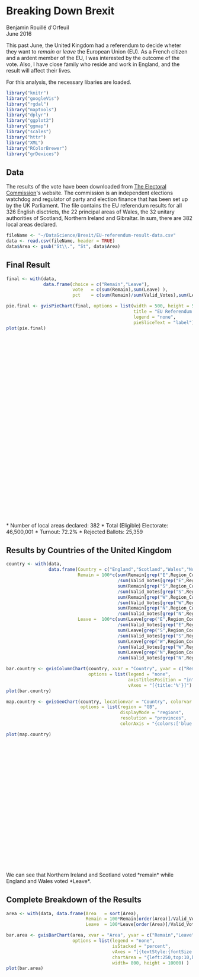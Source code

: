 # Breaking Down Brexit
Benjamin Rouillé d'Orfeuil  
June 2016  

This past June, the United Kingdom had a referendum to decide wheter they want to *remain* or *leave* the European Union (EU). As a French citizen and a ardent member of the EU, I was interested by the outcome of the vote. Also, I have close family who reside and work in England, and the result will affect their lives.


For this analysis, the necessary libaries are loaded.  

```r
library("knitr")
library("googleVis")
library("rgdal")
library("maptools")
library("dplyr")
library("ggplot2")
library("ggmap")
library("scales")
library("httr")
library("XML")
library("RColorBrewer")
library("grDevices")
```



## Data
The results of the vote have been downloaded from [The Electoral Commission](http://www.electoralcommission.org.uk)'s website. The commission is an independent elections watchdog and regulator of party and election finance that has been set up by the UK Parliament. The file contains the EU referendum results for all 326 English disctricts, the 22 principal areas of Wales, the 32 unitary authorities of Scotland, Northern Ireland and Gibraltar. In sum, there are 382 local areas declared.

```r
fileName <- "~/DataScience/Brexit/EU-referendum-result-data.csv"
data <- read.csv(fileName, header = TRUE)
data$Area <- gsub("St\\.", "St", data$Area)
```


## Final Result

```r
final <- with(data, 
              data.frame(choice = c("Remain","Leave"), 
                         vote   = c(sum(Remain),sum(Leave) ), 
                         pct    = c(sum(Remain)/sum(Valid_Votes),sum(Leave)/sum(Valid_Votes) ) ) )

pie.final <- gvisPieChart(final, options = list(width = 500, height = 500, 
                                                title = "EU Referendum Result", 
                                                legend = "none", 
                                                pieSliceText = "label") )
plot(pie.final)
```

<!-- PieChart generated in R 3.2.1 by googleVis 0.5.10 package -->
<!-- Fri Oct 28 10:44:39 2016 -->


<!-- jsHeader -->
<script type="text/javascript">
 
// jsData 
function gvisDataPieChartID3c00683a27c () {
var data = new google.visualization.DataTable();
var datajson =
[
 [
 "Remain",
16141241,
0.4810815802 
],
[
 "Leave",
17410742,
0.5189184198 
] 
];
data.addColumn('string','choice');
data.addColumn('number','vote');
data.addColumn('number','pct');
data.addRows(datajson);
return(data);
}
 
// jsDrawChart
function drawChartPieChartID3c00683a27c() {
var data = gvisDataPieChartID3c00683a27c();
var options = {};
options["allowHtml"] = true;
options["width"] =    500;
options["height"] =    500;
options["title"] = "EU Referendum Result";
options["legend"] = "none";
options["pieSliceText"] = "label";

    var chart = new google.visualization.PieChart(
    document.getElementById('PieChartID3c00683a27c')
    );
    chart.draw(data,options);
    

}
  
 
// jsDisplayChart
(function() {
var pkgs = window.__gvisPackages = window.__gvisPackages || [];
var callbacks = window.__gvisCallbacks = window.__gvisCallbacks || [];
var chartid = "corechart";
  
// Manually see if chartid is in pkgs (not all browsers support Array.indexOf)
var i, newPackage = true;
for (i = 0; newPackage && i < pkgs.length; i++) {
if (pkgs[i] === chartid)
newPackage = false;
}
if (newPackage)
  pkgs.push(chartid);
  
// Add the drawChart function to the global list of callbacks
callbacks.push(drawChartPieChartID3c00683a27c);
})();
function displayChartPieChartID3c00683a27c() {
  var pkgs = window.__gvisPackages = window.__gvisPackages || [];
  var callbacks = window.__gvisCallbacks = window.__gvisCallbacks || [];
  window.clearTimeout(window.__gvisLoad);
  // The timeout is set to 100 because otherwise the container div we are
  // targeting might not be part of the document yet
  window.__gvisLoad = setTimeout(function() {
  var pkgCount = pkgs.length;
  google.load("visualization", "1", { packages:pkgs, callback: function() {
  if (pkgCount != pkgs.length) {
  // Race condition where another setTimeout call snuck in after us; if
  // that call added a package, we must not shift its callback
  return;
}
while (callbacks.length > 0)
callbacks.shift()();
} });
}, 100);
}
 
// jsFooter
</script>
 
<!-- jsChart -->  
<script type="text/javascript" src="https://www.google.com/jsapi?callback=displayChartPieChartID3c00683a27c"></script>
 
<!-- divChart -->
  
<div id="PieChartID3c00683a27c" 
  style="width: 500; height: 500;">
</div>
* Number of local areas declared: 382
* Total (Eligible) Electorate: 46,500,001
* Turnout: 72.2%
* Rejected Ballots: 25,359


## Results by Countries of the United Kingdom

```r
country <- with(data,
                data.frame(Country = c("England","Scotland","Wales","Northern Ireland"),
                           Remain = 100*c(sum(Remain[grep("E",Region_Code)])
                                          /sum(Valid_Votes[grep("E",Region_Code)]),
                                          sum(Remain[grep("S",Region_Code)])
                                          /sum(Valid_Votes[grep("S",Region_Code)]),
                                          sum(Remain[grep("W",Region_Code)])
                                          /sum(Valid_Votes[grep("W",Region_Code)]),
                                          sum(Remain[grep("N",Region_Code)])
                                          /sum(Valid_Votes[grep("N",Region_Code)]) ),
                           Leave =  100*c(sum(Leave[grep("E",Region_Code)])
                                          /sum(Valid_Votes[grep("E",Region_Code)]),
                                          sum(Leave[grep("S",Region_Code)])
                                          /sum(Valid_Votes[grep("S",Region_Code)]),
                                          sum(Leave[grep("W",Region_Code)])
                                          /sum(Valid_Votes[grep("W",Region_Code)]),
                                          sum(Leave[grep("N",Region_Code)])
                                          /sum(Valid_Votes[grep("N",Region_Code)]) ) ) )

bar.country <- gvisColumnChart(country, xvar = "Country", yvar = c("Remain","Leave"),
                               options = list(legend = "none", 
                                              axisTitlesPosition = "in",
                                              vAxes = "[{title:'%'}]") )
plot(bar.country)
```

<!-- ColumnChart generated in R 3.2.1 by googleVis 0.5.10 package -->
<!-- Fri Oct 28 10:44:39 2016 -->


<!-- jsHeader -->
<script type="text/javascript">
 
// jsData 
function gvisDataColumnChartID3c0093f6a1f () {
var data = new google.visualization.DataTable();
var datajson =
[
 [
 "England",
46.62382208,
53.37617792 
],
[
 "Scotland",
61.9960045,
38.0039955 
],
[
 "Wales",
47.47298421,
52.52701579 
],
[
 "Northern Ireland",
55.77517658,
44.22482342 
] 
];
data.addColumn('string','Country');
data.addColumn('number','Remain');
data.addColumn('number','Leave');
data.addRows(datajson);
return(data);
}
 
// jsDrawChart
function drawChartColumnChartID3c0093f6a1f() {
var data = gvisDataColumnChartID3c0093f6a1f();
var options = {};
options["allowHtml"] = true;
options["legend"] = "none";
options["axisTitlesPosition"] = "in";
options["vAxes"] = [{title:'%'}];

    var chart = new google.visualization.ColumnChart(
    document.getElementById('ColumnChartID3c0093f6a1f')
    );
    chart.draw(data,options);
    

}
  
 
// jsDisplayChart
(function() {
var pkgs = window.__gvisPackages = window.__gvisPackages || [];
var callbacks = window.__gvisCallbacks = window.__gvisCallbacks || [];
var chartid = "corechart";
  
// Manually see if chartid is in pkgs (not all browsers support Array.indexOf)
var i, newPackage = true;
for (i = 0; newPackage && i < pkgs.length; i++) {
if (pkgs[i] === chartid)
newPackage = false;
}
if (newPackage)
  pkgs.push(chartid);
  
// Add the drawChart function to the global list of callbacks
callbacks.push(drawChartColumnChartID3c0093f6a1f);
})();
function displayChartColumnChartID3c0093f6a1f() {
  var pkgs = window.__gvisPackages = window.__gvisPackages || [];
  var callbacks = window.__gvisCallbacks = window.__gvisCallbacks || [];
  window.clearTimeout(window.__gvisLoad);
  // The timeout is set to 100 because otherwise the container div we are
  // targeting might not be part of the document yet
  window.__gvisLoad = setTimeout(function() {
  var pkgCount = pkgs.length;
  google.load("visualization", "1", { packages:pkgs, callback: function() {
  if (pkgCount != pkgs.length) {
  // Race condition where another setTimeout call snuck in after us; if
  // that call added a package, we must not shift its callback
  return;
}
while (callbacks.length > 0)
callbacks.shift()();
} });
}, 100);
}
 
// jsFooter
</script>
 
<!-- jsChart -->  
<script type="text/javascript" src="https://www.google.com/jsapi?callback=displayChartColumnChartID3c0093f6a1f"></script>
 
<!-- divChart -->
  
<div id="ColumnChartID3c0093f6a1f" 
  style="width: 500; height: automatic;">
</div>

```r
map.country <- gvisGeoChart(country, locationvar = "Country", colorvar = "Leave",
                            options = list(region = "GB", 
                                           displayMode = "regions", 
                                           resolution = "provinces", 
                                           colorAxis = "{colors:['blue','red']}") )

plot(map.country)
```

<!-- GeoChart generated in R 3.2.1 by googleVis 0.5.10 package -->
<!-- Fri Oct 28 10:44:39 2016 -->


<!-- jsHeader -->
<script type="text/javascript">
 
// jsData 
function gvisDataGeoChartID3c0022501df7 () {
var data = new google.visualization.DataTable();
var datajson =
[
 [
 "England",
53.37617792 
],
[
 "Scotland",
38.0039955 
],
[
 "Wales",
52.52701579 
],
[
 "Northern Ireland",
44.22482342 
] 
];
data.addColumn('string','Country');
data.addColumn('number','Leave');
data.addRows(datajson);
return(data);
}
 
// jsDrawChart
function drawChartGeoChartID3c0022501df7() {
var data = gvisDataGeoChartID3c0022501df7();
var options = {};
options["width"] =    556;
options["height"] =    347;
options["region"] = "GB";
options["displayMode"] = "regions";
options["resolution"] = "provinces";
options["colorAxis"] = {colors:['blue','red']};

    var chart = new google.visualization.GeoChart(
    document.getElementById('GeoChartID3c0022501df7')
    );
    chart.draw(data,options);
    

}
  
 
// jsDisplayChart
(function() {
var pkgs = window.__gvisPackages = window.__gvisPackages || [];
var callbacks = window.__gvisCallbacks = window.__gvisCallbacks || [];
var chartid = "geochart";
  
// Manually see if chartid is in pkgs (not all browsers support Array.indexOf)
var i, newPackage = true;
for (i = 0; newPackage && i < pkgs.length; i++) {
if (pkgs[i] === chartid)
newPackage = false;
}
if (newPackage)
  pkgs.push(chartid);
  
// Add the drawChart function to the global list of callbacks
callbacks.push(drawChartGeoChartID3c0022501df7);
})();
function displayChartGeoChartID3c0022501df7() {
  var pkgs = window.__gvisPackages = window.__gvisPackages || [];
  var callbacks = window.__gvisCallbacks = window.__gvisCallbacks || [];
  window.clearTimeout(window.__gvisLoad);
  // The timeout is set to 100 because otherwise the container div we are
  // targeting might not be part of the document yet
  window.__gvisLoad = setTimeout(function() {
  var pkgCount = pkgs.length;
  google.load("visualization", "1", { packages:pkgs, callback: function() {
  if (pkgCount != pkgs.length) {
  // Race condition where another setTimeout call snuck in after us; if
  // that call added a package, we must not shift its callback
  return;
}
while (callbacks.length > 0)
callbacks.shift()();
} });
}, 100);
}
 
// jsFooter
</script>
 
<!-- jsChart -->  
<script type="text/javascript" src="https://www.google.com/jsapi?callback=displayChartGeoChartID3c0022501df7"></script>
 
<!-- divChart -->
  
<div id="GeoChartID3c0022501df7" 
  style="width: 556; height: 347;">
</div>
We can see that Northern Ireland and Scotland voted *remain* while England and Wales voted *Leave*.



## Complete Breakdown of the Results

```r
area <- with(data, data.frame(Area   = sort(Area), 
                              Remain = 100*Remain[order(Area)]/Valid_Votes[order(Area)], 
                              Leave  = 100*Leave[order(Area)]/Valid_Votes[order(Area)]) )

bar.area <- gvisBarChart(area, xvar = "Area", yvar = c("Remain","Leave"), 
                         options = list(legend = "none",
                                        isStacked = "percent",
                                        vAxes = "[{textStyle:{fontSize: '16'}}]",
                                        chartArea = "{left:250,top:10,bottom:10}",
                                        width= 800, height = 10000) )
plot(bar.area)
```

<!-- BarChart generated in R 3.2.1 by googleVis 0.5.10 package -->
<!-- Fri Oct 28 10:44:39 2016 -->


<!-- jsHeader -->
<script type="text/javascript">
 
// jsData 
function gvisDataBarChartID3c0075339d04 () {
var data = new google.visualization.DataTable();
var datajson =
[
 [
 "Aberdeen City",
61.10453235,
38.89546765 
],
[
 "Aberdeenshire",
55.01183785,
44.98816215 
],
[
 "Adur",
45.43232426,
54.56767574 
],
[
 "Allerdale",
41.35292599,
58.64707401 
],
[
 "Amber Valley",
39.71687889,
60.28312111 
],
[
 "Angus",
55.26173681,
44.73826319 
],
[
 "Argyll and Bute",
60.56760309,
39.43239691 
],
[
 "Arun",
37.52153541,
62.47846459 
],
[
 "Ashfield",
30.16338062,
69.83661938 
],
[
 "Ashford",
40.57260769,
59.42739231 
],
[
 "Aylesbury Vale",
49.49500622,
50.50499378 
],
[
 "Babergh",
45.81477861,
54.18522139 
],
[
 "Barking and Dagenham",
37.56090958,
62.43909042 
],
[
 "Barnet",
62.22948091,
37.77051909 
],
[
 "Barnsley",
31.69092581,
68.30907419 
],
[
 "Barrow-in-Furness",
39.38293508,
60.61706492 
],
[
 "Basildon",
31.37583037,
68.62416963 
],
[
 "Basingstoke and Deane",
48.09923451,
51.90076549 
],
[
 "Bassetlaw",
32.16502259,
67.83497741 
],
[
 "Bath and North East Somerset",
57.85232348,
42.14767652 
],
[
 "Bedford",
48.21532312,
51.78467688 
],
[
 "Bexley",
37.04830764,
62.95169236 
],
[
 "Birmingham",
49.57843542,
50.42156458 
],
[
 "Blaby",
40.5305378,
59.4694622 
],
[
 "Blackburn with Darwen",
43.66436521,
56.33563479 
],
[
 "Blackpool",
32.54441406,
67.45558594 
],
[
 "Blaenau Gwent",
37.97195563,
62.02804437 
],
[
 "Bolsover",
29.16706376,
70.83293624 
],
[
 "Bolton",
41.70698146,
58.29301854 
],
[
 "Boston",
24.437574,
75.562426 
],
[
 "Bournemouth",
45.11563649,
54.88436351 
],
[
 "Bracknell Forest",
46.05948528,
53.94051472 
],
[
 "Bradford",
45.76826792,
54.23173208 
],
[
 "Braintree",
38.87355629,
61.12644371 
],
[
 "Breckland",
35.77663567,
64.22336433 
],
[
 "Brent",
59.73691147,
40.26308853 
],
[
 "Brentwood",
40.84660843,
59.15339157 
],
[
 "Bridgend",
45.36014527,
54.63985473 
],
[
 "Brighton and Hove",
68.61973751,
31.38026249 
],
[
 "Bristol, City of",
61.73345882,
38.26654118 
],
[
 "Broadland",
45.62692154,
54.37307846 
],
[
 "Bromley",
50.64791265,
49.35208735 
],
[
 "Bromsgrove",
44.63487206,
55.36512794 
],
[
 "Broxbourne",
33.74351313,
66.25648687 
],
[
 "Broxtowe",
45.35200073,
54.64799927 
],
[
 "Burnley",
33.38720103,
66.61279897 
],
[
 "Bury",
45.88232965,
54.11767035 
],
[
 "Caerphilly",
42.36696117,
57.63303883 
],
[
 "Calderdale",
44.32381402,
55.67618598 
],
[
 "Cambridge",
73.84556826,
26.15443174 
],
[
 "Camden",
74.94244899,
25.05755101 
],
[
 "Cannock Chase",
31.13964687,
68.86035313 
],
[
 "Canterbury",
48.95792707,
51.04207293 
],
[
 "Cardiff",
60.01509398,
39.98490602 
],
[
 "Carlisle",
39.85724578,
60.14275422 
],
[
 "Carmarthenshire",
46.25030329,
53.74969671 
],
[
 "Castle Point",
27.30060758,
72.69939242 
],
[
 "Central Bedfordshire",
43.87169089,
56.12830911 
],
[
 "Ceredigion",
54.62986261,
45.37013739 
],
[
 "Charnwood",
46.19207408,
53.80792592 
],
[
 "Chelmsford",
47.1704665,
52.8295335 
],
[
 "Cheltenham",
56.1722691,
43.8277309 
],
[
 "Cherwell",
49.69451097,
50.30548903 
],
[
 "Cheshire East",
48.82396834,
51.17603166 
],
[
 "Cheshire West and Chester",
49.3213184,
50.6786816 
],
[
 "Chesterfield",
39.9589022,
60.0410978 
],
[
 "Chichester",
49.0783184,
50.9216816 
],
[
 "Chiltern",
55.01501604,
44.98498396 
],
[
 "Chorley",
43.16618122,
56.83381878 
],
[
 "Christchurch",
41.16586151,
58.83413849 
],
[
 "City of Edinburgh",
74.43538094,
25.56461906 
],
[
 "City of London",
75.2898386,
24.7101614 
],
[
 "Clackmannanshire",
57.777166,
42.222834 
],
[
 "Colchester",
46.40040117,
53.59959883 
],
[
 "Conwy",
46.02314362,
53.97685638 
],
[
 "Copeland",
37.99773368,
62.00226632 
],
[
 "Corby",
35.75324959,
64.24675041 
],
[
 "Cornwall",
43.48323819,
56.51676181 
],
[
 "Cotswold",
51.10267963,
48.89732037 
],
[
 "County Durham",
42.45394506,
57.54605494 
],
[
 "Coventry",
44.40430147,
55.59569853 
],
[
 "Craven",
47.17059987,
52.82940013 
],
[
 "Crawley",
41.5863286,
58.4136714 
],
[
 "Croydon",
54.29254269,
45.70745731 
],
[
 "Dacorum",
49.32748945,
50.67251055 
],
[
 "Darlington",
43.81684371,
56.18315629 
],
[
 "Dartford",
35.78014502,
64.21985498 
],
[
 "Daventry",
41.3985136,
58.6014864 
],
[
 "Denbighshire",
46.00361039,
53.99638961 
],
[
 "Derby",
42.77651154,
57.22348846 
],
[
 "Derbyshire Dales",
48.43562746,
51.56437254 
],
[
 "Doncaster",
31.03676364,
68.96323636 
],
[
 "Dover",
37.84606866,
62.15393134 
],
[
 "Dudley",
32.40386701,
67.59613299 
],
[
 "Dumfries and Galloway",
53.06107637,
46.93892363 
],
[
 "Dundee City",
59.78458989,
40.21541011 
],
[
 "Ealing",
60.40217121,
39.59782879 
],
[
 "East Ayrshire",
58.6014905,
41.3985095 
],
[
 "East Cambridgeshire",
49.07665433,
50.92334567 
],
[
 "East Devon",
45.89054211,
54.10945789 
],
[
 "East Dorset",
42.37792368,
57.62207632 
],
[
 "East Dunbartonshire",
71.39833905,
28.60166095 
],
[
 "East Hampshire",
50.52081924,
49.47918076 
],
[
 "East Hertfordshire",
49.63568634,
50.36431366 
],
[
 "East Lindsey",
29.34679513,
70.65320487 
],
[
 "East Lothian",
64.60440428,
35.39559572 
],
[
 "East Northamptonshire",
41.2371134,
58.7628866 
],
[
 "East Renfrewshire",
74.31858106,
25.68141894 
],
[
 "East Riding of Yorkshire",
39.60435362,
60.39564638 
],
[
 "East Staffordshire",
36.78601327,
63.21398673 
],
[
 "Eastbourne",
42.66504809,
57.33495191 
],
[
 "Eastleigh",
47.54843968,
52.45156032 
],
[
 "Eden",
46.68327133,
53.31672867 
],
[
 "Eilean Siar",
55.23720056,
44.76279944 
],
[
 "Elmbridge",
59.53144683,
40.46855317 
],
[
 "Enfield",
55.82297343,
44.17702657 
],
[
 "Epping Forest",
37.31327747,
62.68672253 
],
[
 "Epsom and Ewell",
52.08485089,
47.91514911 
],
[
 "Erewash",
38.76597024,
61.23402976 
],
[
 "Exeter",
55.27953231,
44.72046769 
],
[
 "Falkirk",
56.76020086,
43.23979914 
],
[
 "Fareham",
44.90137311,
55.09862689 
],
[
 "Fenland",
28.6075324,
71.3924676 
],
[
 "Fife",
58.58522665,
41.41477335 
],
[
 "Flintshire",
43.62708389,
56.37291611 
],
[
 "Forest Heath",
35.02915817,
64.97084183 
],
[
 "Forest of Dean",
41.4228453,
58.5771547 
],
[
 "Fylde",
43.04419339,
56.95580661 
],
[
 "Gateshead",
43.15254764,
56.84745236 
],
[
 "Gedling",
44.44559539,
55.55440461 
],
[
 "Gibraltar",
95.91461901,
4.085380988 
],
[
 "Glasgow City",
66.58584149,
33.41415851 
],
[
 "Gloucester",
41.50239249,
58.49760751 
],
[
 "Gosport",
36.14152232,
63.85847768 
],
[
 "Gravesham",
34.62279205,
65.37720795 
],
[
 "Great Yarmouth",
28.49505267,
71.50494733 
],
[
 "Greenwich",
55.59408682,
44.40591318 
],
[
 "Guildford",
56.16755498,
43.83244502 
],
[
 "Gwynedd",
58.05138766,
41.94861234 
],
[
 "Hackney",
78.48041707,
21.51958293 
],
[
 "Halton",
42.57826321,
57.42173679 
],
[
 "Hambleton",
46.34243934,
53.65756066 
],
[
 "Hammersmith and Fulham",
70.02317988,
29.97682012 
],
[
 "Harborough",
49.251066,
50.748934 
],
[
 "Haringey",
75.57300229,
24.42699771 
],
[
 "Harlow",
31.90089489,
68.09910511 
],
[
 "Harrogate",
50.97108421,
49.02891579 
],
[
 "Harrow",
54.63169119,
45.36830881 
],
[
 "Hart",
52.39553595,
47.60446405 
],
[
 "Hartlepool",
30.43167028,
69.56832972 
],
[
 "Hastings",
45.12063134,
54.87936866 
],
[
 "Havant",
37.63609849,
62.36390151 
],
[
 "Havering",
30.34165912,
69.65834088 
],
[
 "Herefordshire, County of",
40.77583818,
59.22416182 
],
[
 "Hertsmere",
49.16347439,
50.83652561 
],
[
 "High Peak",
49.45197235,
50.54802765 
],
[
 "Highland",
55.95231463,
44.04768537 
],
[
 "Hillingdon",
43.63188044,
56.36811956 
],
[
 "Hinckley and Bosworth",
39.66549565,
60.33450435 
],
[
 "Horsham",
51.45849003,
48.54150997 
],
[
 "Hounslow",
51.05756196,
48.94243804 
],
[
 "Huntingdonshire",
45.76240656,
54.23759344 
],
[
 "Hyndburn",
33.80671201,
66.19328799 
],
[
 "Inverclyde",
63.79657863,
36.20342137 
],
[
 "Ipswich",
41.74340271,
58.25659729 
],
[
 "Isle of Anglesey",
49.05799584,
50.94200416 
],
[
 "Isle of Wight",
38.05366591,
61.94633409 
],
[
 "Isles of Scilly",
56.39044944,
43.60955056 
],
[
 "Islington",
75.21653543,
24.78346457 
],
[
 "Kensington and Chelsea",
68.69142659,
31.30857341 
],
[
 "Kettering",
39.01163114,
60.98836886 
],
[
 "King's Lynn and West Norfolk",
33.60014104,
66.39985896 
],
[
 "Kingston upon Hull, City of",
32.38410304,
67.61589696 
],
[
 "Kingston upon Thames",
61.60783394,
38.39216606 
],
[
 "Kirklees",
45.33465292,
54.66534708 
],
[
 "Knowsley",
48.43941723,
51.56058277 
],
[
 "Lambeth",
78.62236126,
21.37763874 
],
[
 "Lancaster",
48.92046933,
51.07953067 
],
[
 "Leeds",
50.30838779,
49.69161221 
],
[
 "Leicester",
51.0750367,
48.9249633 
],
[
 "Lewes",
52.072896,
47.927104 
],
[
 "Lewisham",
69.85852354,
30.14147646 
],
[
 "Lichfield",
41.18967098,
58.81032902 
],
[
 "Lincoln",
43.06283319,
56.93716681 
],
[
 "Liverpool",
58.19242068,
41.80757932 
],
[
 "Luton",
43.45119021,
56.54880979 
],
[
 "Maidstone",
41.24676024,
58.75323976 
],
[
 "Maldon",
37.41598208,
62.58401792 
],
[
 "Malvern Hills",
47.84419655,
52.15580345 
],
[
 "Manchester",
60.36399853,
39.63600147 
],
[
 "Mansfield",
29.13708647,
70.86291353 
],
[
 "Medway",
35.92082715,
64.07917285 
],
[
 "Melton",
41.8907771,
58.1092229 
],
[
 "Mendip",
51.06867313,
48.93132687 
],
[
 "Merthyr Tydfil",
43.56140655,
56.43859345 
],
[
 "Merton",
62.94005994,
37.05994006 
],
[
 "Mid Devon",
46.66083406,
53.33916594 
],
[
 "Mid Suffolk",
44.76750838,
55.23249162 
],
[
 "Mid Sussex",
53.09272461,
46.90727539 
],
[
 "Middlesbrough",
34.52035594,
65.47964406 
],
[
 "Midlothian",
62.05903053,
37.94096947 
],
[
 "Milton Keynes",
48.59339547,
51.40660453 
],
[
 "Mole Valley",
53.08416673,
46.91583327 
],
[
 "Monmouthshire",
50.44220744,
49.55779256 
],
[
 "Moray",
50.12680331,
49.87319669 
],
[
 "Neath Port Talbot",
43.15946703,
56.84053297 
],
[
 "New Forest",
42.24002148,
57.75997852 
],
[
 "Newark and Sherwood",
39.60677926,
60.39322074 
],
[
 "Newcastle upon Tyne",
50.70037131,
49.29962869 
],
[
 "Newcastle-under-Lyme",
36.95854005,
63.04145995 
],
[
 "Newham",
52.84482182,
47.15517818 
],
[
 "Newport",
44.01010197,
55.98989803 
],
[
 "North Ayrshire",
56.87662953,
43.12337047 
],
[
 "North Devon",
42.96152057,
57.03847943 
],
[
 "North Dorset",
43.59849293,
56.40150707 
],
[
 "North East Derbyshire",
37.21969314,
62.78030686 
],
[
 "North East Lincolnshire",
30.12964979,
69.87035021 
],
[
 "North Hertfordshire",
54.37480688,
45.62519312 
],
[
 "North Kesteven",
37.74002627,
62.25997373 
],
[
 "North Lanarkshire",
61.66480584,
38.33519416 
],
[
 "North Lincolnshire",
33.70056942,
66.29943058 
],
[
 "North Norfolk",
41.09421539,
58.90578461 
],
[
 "North Somerset",
47.83055529,
52.16944471 
],
[
 "North Tyneside",
46.59974265,
53.40025735 
],
[
 "North Warwickshire",
33.11640407,
66.88359593 
],
[
 "North West Leicestershire",
39.30152228,
60.69847772 
],
[
 "Northampton",
41.61639385,
58.38360615 
],
[
 "Northern Ireland",
55.77517658,
44.22482342 
],
[
 "Northumberland",
45.89387929,
54.10612071 
],
[
 "Norwich",
56.24265437,
43.75734563 
],
[
 "Nottingham",
49.1608722,
50.8391278 
],
[
 "Nuneaton and Bedworth",
33.99063453,
66.00936547 
],
[
 "Oadby and Wigston",
45.42189735,
54.57810265 
],
[
 "Oldham",
39.1367094,
60.8632906 
],
[
 "Orkney Islands",
63.16113161,
36.83886839 
],
[
 "Oxford",
70.26742682,
29.73257318 
],
[
 "Pembrokeshire",
42.85776831,
57.14223169 
],
[
 "Pendle",
36.8457042,
63.1542958 
],
[
 "Perth and Kinross",
61.09285582,
38.90714418 
],
[
 "Peterborough",
39.10655438,
60.89344562 
],
[
 "Plymouth",
40.05694803,
59.94305197 
],
[
 "Poole",
41.8277783,
58.1722217 
],
[
 "Portsmouth",
41.92058347,
58.07941653 
],
[
 "Powys",
46.25954775,
53.74045225 
],
[
 "Preston",
46.6862306,
53.3137694 
],
[
 "Purbeck",
40.92618384,
59.07381616 
],
[
 "Reading",
58.02693702,
41.97306298 
],
[
 "Redbridge",
53.97440596,
46.02559404 
],
[
 "Redcar and Cleveland",
33.81192068,
66.18807932 
],
[
 "Redditch",
37.71195676,
62.28804324 
],
[
 "Reigate and Banstead",
49.50776851,
50.49223149 
],
[
 "Renfrewshire",
64.81294466,
35.18705534 
],
[
 "Rhondda Cynon Taf",
46.30371559,
53.69628441 
],
[
 "Ribble Valley",
43.60902256,
56.39097744 
],
[
 "Richmond upon Thames",
69.29397276,
30.70602724 
],
[
 "Richmondshire",
43.22260819,
56.77739181 
],
[
 "Rochdale",
39.92695992,
60.07304008 
],
[
 "Rochford",
33.386085,
66.613915 
],
[
 "Rossendale",
39.31798539,
60.68201461 
],
[
 "Rother",
41.47115435,
58.52884565 
],
[
 "Rotherham",
32.11002497,
67.88997503 
],
[
 "Rugby",
43.29706741,
56.70293259 
],
[
 "Runnymede",
45.73757168,
54.26242832 
],
[
 "Rushcliffe",
57.55148416,
42.44851584 
],
[
 "Rushmoor",
41.78761788,
58.21238212 
],
[
 "Rutland",
49.43394583,
50.56605417 
],
[
 "Ryedale",
44.7425897,
55.2574103 
],
[
 "Salford",
43.19082093,
56.80917907 
],
[
 "Sandwell",
33.2785527,
66.7214473 
],
[
 "Scarborough",
38.00796549,
61.99203451 
],
[
 "Scottish Borders",
58.46504606,
41.53495394 
],
[
 "Sedgemoor",
38.8005379,
61.1994621 
],
[
 "Sefton",
51.86843209,
48.13156791 
],
[
 "Selby",
40.83289731,
59.16710269 
],
[
 "Sevenoaks",
45.61685312,
54.38314688 
],
[
 "Sheffield",
49.00975809,
50.99024191 
],
[
 "Shepway",
37.75427714,
62.24572286 
],
[
 "Shetland Islands",
56.51284569,
43.48715431 
],
[
 "Shropshire",
43.12623872,
56.87376128 
],
[
 "Slough",
45.67305929,
54.32694071 
],
[
 "Solihull",
43.84255843,
56.15744157 
],
[
 "South Ayrshire",
58.96172731,
41.03827269 
],
[
 "South Bucks",
49.30016698,
50.69983302 
],
[
 "South Cambridgeshire",
60.23028469,
39.76971531 
],
[
 "South Derbyshire",
39.64899903,
60.35100097 
],
[
 "South Gloucestershire",
47.323047,
52.676953 
],
[
 "South Hams",
52.85482417,
47.14517583 
],
[
 "South Holland",
26.41372204,
73.58627796 
],
[
 "South Kesteven",
40.07105528,
59.92894472 
],
[
 "South Lakeland",
52.85545912,
47.14454088 
],
[
 "South Lanarkshire",
63.08305452,
36.91694548 
],
[
 "South Norfolk",
48.30508475,
51.69491525 
],
[
 "South Northamptonshire",
45.65731845,
54.34268155 
],
[
 "South Oxfordshire",
54.98157175,
45.01842825 
],
[
 "South Ribble",
41.43807671,
58.56192329 
],
[
 "South Somerset",
42.75488353,
57.24511647 
],
[
 "South Staffordshire",
35.152642,
64.847358 
],
[
 "South Tyneside",
37.95445061,
62.04554939 
],
[
 "Southampton",
46.19699995,
53.80300005 
],
[
 "Southend-on-Sea",
41.91754554,
58.08245446 
],
[
 "Southwark",
72.8120029,
27.1879971 
],
[
 "Spelthorne",
39.700401,
60.299599 
],
[
 "St Albans",
62.70808028,
37.29191972 
],
[
 "St Edmundsbury",
43.37887799,
56.62112201 
],
[
 "St Helens",
41.97525593,
58.02474407 
],
[
 "Stafford",
44.00650457,
55.99349543 
],
[
 "Staffordshire Moorlands",
35.26773762,
64.73226238 
],
[
 "Stevenage",
40.7535219,
59.2464781 
],
[
 "Stirling",
67.7150862,
32.2849138 
],
[
 "Stockport",
52.3331845,
47.6668155 
],
[
 "Stockton-on-Tees",
38.27416223,
61.72583777 
],
[
 "Stoke-on-Trent",
30.63780934,
69.36219066 
],
[
 "Stratford-on-Avon",
48.43603931,
51.56396069 
],
[
 "Stroud",
54.6095269,
45.3904731 
],
[
 "Suffolk Coastal",
47.00191958,
52.99808042 
],
[
 "Sunderland",
38.66025431,
61.33974569 
],
[
 "Surrey Heath",
49.01634643,
50.98365357 
],
[
 "Sutton",
46.28284535,
53.71715465 
],
[
 "Swale",
37.5397066,
62.4602934 
],
[
 "Swansea",
48.49097245,
51.50902755 
],
[
 "Swindon",
45.34147745,
54.65852255 
],
[
 "Tameside",
38.86360154,
61.13639846 
],
[
 "Tamworth",
32.53103563,
67.46896437 
],
[
 "Tandridge",
47.16258265,
52.83741735 
],
[
 "Taunton Deane",
47.07528943,
52.92471057 
],
[
 "Teignbridge",
46.10384877,
53.89615123 
],
[
 "Telford and Wrekin",
36.77778646,
63.22221354 
],
[
 "Tendring",
30.49953422,
69.50046578 
],
[
 "Test Valley",
48.05941989,
51.94058011 
],
[
 "Tewkesbury",
46.75314993,
53.24685007 
],
[
 "Thanet",
36.15017614,
63.84982386 
],
[
 "Three Rivers",
48.72653648,
51.27346352 
],
[
 "Thurrock",
27.71785375,
72.28214625 
],
[
 "Tonbridge and Malling",
44.30094162,
55.69905838 
],
[
 "Torbay",
36.84189702,
63.15810298 
],
[
 "Torfaen",
40.21892655,
59.78107345 
],
[
 "Torridge",
39.17304304,
60.82695696 
],
[
 "Tower Hamlets",
67.45599852,
32.54400148 
],
[
 "Trafford",
57.69086513,
42.30913487 
],
[
 "Tunbridge Wells",
54.88953166,
45.11046834 
],
[
 "Uttlesford",
49.3213715,
50.6786285 
],
[
 "Vale of Glamorgan",
50.72812513,
49.27187487 
],
[
 "Vale of White Horse",
56.69893287,
43.30106713 
],
[
 "Wakefield",
33.63592738,
66.36407262 
],
[
 "Walsall",
32.13772044,
67.86227956 
],
[
 "Waltham Forest",
59.10217317,
40.89782683 
],
[
 "Wandsworth",
75.03166882,
24.96833118 
],
[
 "Warrington",
45.73143195,
54.26856805 
],
[
 "Warwick",
58.78115122,
41.21884878 
],
[
 "Watford",
49.72953248,
50.27046752 
],
[
 "Waveney",
37.10203211,
62.89796789 
],
[
 "Waverley",
58.3879803,
41.6120197 
],
[
 "Wealden",
45.49808034,
54.50191966 
],
[
 "Wellingborough",
37.58294645,
62.41705355 
],
[
 "Welwyn Hatfield",
47.00563044,
52.99436956 
],
[
 "West Berkshire",
51.78125369,
48.21874631 
],
[
 "West Devon",
46.79870768,
53.20129232 
],
[
 "West Dorset",
48.96994984,
51.03005016 
],
[
 "West Dunbartonshire",
61.99444702,
38.00555298 
],
[
 "West Lancashire",
44.69460928,
55.30539072 
],
[
 "West Lindsey",
38.1823827,
61.8176173 
],
[
 "West Lothian",
58.25462105,
41.74537895 
],
[
 "West Oxfordshire",
53.65534254,
46.34465746 
],
[
 "West Somerset",
39.41290144,
60.58709856 
],
[
 "Westminster",
68.96516446,
31.03483554 
],
[
 "Weymouth and Portland",
38.95699909,
61.04300091 
],
[
 "Wigan",
36.10027377,
63.89972623 
],
[
 "Wiltshire",
47.51137957,
52.48862043 
],
[
 "Winchester",
58.92749162,
41.07250838 
],
[
 "Windsor and Maidenhead",
53.90013693,
46.09986307 
],
[
 "Wirral",
51.70406977,
48.29593023 
],
[
 "Woking",
56.15073975,
43.84926025 
],
[
 "Wokingham",
56.68864935,
43.31135065 
],
[
 "Wolverhampton",
37.42538326,
62.57461674 
],
[
 "Worcester",
46.32275669,
53.67724331 
],
[
 "Worthing",
47.01463351,
52.98536649 
],
[
 "Wrexham",
40.96012279,
59.03987721 
],
[
 "Wychavon",
42.13695689,
57.86304311 
],
[
 "Wycombe",
51.96856208,
48.03143792 
],
[
 "Wyre",
36.227949,
63.772051 
],
[
 "Wyre Forest",
36.85452526,
63.14547474 
],
[
 "York",
58.04470803,
41.95529197 
] 
];
data.addColumn('string','Area');
data.addColumn('number','Remain');
data.addColumn('number','Leave');
data.addRows(datajson);
return(data);
}
 
// jsDrawChart
function drawChartBarChartID3c0075339d04() {
var data = gvisDataBarChartID3c0075339d04();
var options = {};
options["allowHtml"] = true;
options["legend"] = "none";
options["isStacked"] = "percent";
options["vAxes"] = [{textStyle:{fontSize: '16'}}];
options["chartArea"] = {left:250,top:10,bottom:10};
options["width"] =    800;
options["height"] =  10000;

    var chart = new google.visualization.BarChart(
    document.getElementById('BarChartID3c0075339d04')
    );
    chart.draw(data,options);
    

}
  
 
// jsDisplayChart
(function() {
var pkgs = window.__gvisPackages = window.__gvisPackages || [];
var callbacks = window.__gvisCallbacks = window.__gvisCallbacks || [];
var chartid = "corechart";
  
// Manually see if chartid is in pkgs (not all browsers support Array.indexOf)
var i, newPackage = true;
for (i = 0; newPackage && i < pkgs.length; i++) {
if (pkgs[i] === chartid)
newPackage = false;
}
if (newPackage)
  pkgs.push(chartid);
  
// Add the drawChart function to the global list of callbacks
callbacks.push(drawChartBarChartID3c0075339d04);
})();
function displayChartBarChartID3c0075339d04() {
  var pkgs = window.__gvisPackages = window.__gvisPackages || [];
  var callbacks = window.__gvisCallbacks = window.__gvisCallbacks || [];
  window.clearTimeout(window.__gvisLoad);
  // The timeout is set to 100 because otherwise the container div we are
  // targeting might not be part of the document yet
  window.__gvisLoad = setTimeout(function() {
  var pkgCount = pkgs.length;
  google.load("visualization", "1", { packages:pkgs, callback: function() {
  if (pkgCount != pkgs.length) {
  // Race condition where another setTimeout call snuck in after us; if
  // that call added a package, we must not shift its callback
  return;
}
while (callbacks.length > 0)
callbacks.shift()();
} });
}, 100);
}
 
// jsFooter
</script>
 
<!-- jsChart -->  
<script type="text/javascript" src="https://www.google.com/jsapi?callback=displayChartBarChartID3c0075339d04"></script>
 
<!-- divChart -->
  
<div id="BarChartID3c0075339d04" 
  style="width: 800; height: 10000;">
</div>


## Map of Results by Administrative Area
I use the [Global Administrative Areas](http://www.gadm.org/) (GADM) spatial database to obtain the location of the administrative areas of the UK. 

```r
uk.map <- readOGR(dsn = "GBR_adm_shp", layer = "GBR_adm2", verbose = FALSE)
uk.map@data$NAME_2 <- as.character(uk.map@data$NAME_2)
```

There are a couple of issues associated with the file provided by the GADM. First, the name of some of the administrative areas in the file are either incomplete or misspelled. I fix these entries below. 

```r
uk.map@data$NAME_2[56]  <- "City of London"
uk.map@data$NAME_2[140] <- "Aberdeen City"
uk.map@data$NAME_2[145] <- "Dundee City"
uk.map@data$NAME_2[150] <- "City of Edinburgh"
uk.map@data$NAME_2[154] <- "Glasgow City"
uk.map@data$NAME_2[159] <- "North Ayrshire"
uk.map@data$NAME_2[162] <- "Perth and Kinross"
uk.map@data$NAME_2[171] <- "Isle of Anglesey"
uk.map@data$NAME_2[188] <- "Rhondda Cynon Taf"
```

Then, 192 adminstrative areas are given for England by GADM. The term administrative area includes both districts and ceremonial counties, which are larger subdivisions of England than districts. I extract from Wikipedia a list of English districts along with a list of ceremonial counties to which they belong.

```r
url <- "https://en.wikipedia.org/wiki/List_of_English_districts"
tables <- GET(url)
tables <- readHTMLTable(rawToChar(tables$content) )
n.rows <- unlist(lapply(tables, function(t) dim(t)[1]) )

districts <- tables[[which.max(n.rows)]]
names(districts) <- c("Name", "Website", "Population2015", "Type", "CeremonialCounty")
districts$Name <- gsub("&", "and", districts$Name)
districts$Name[133] <- "Kingston upon Hull"
districts$id     <- NA
districts$Leave  <- 0
districts$Remain <- 0
districts$Valid  <- 0
```

Employing the English ceremonial county/district information from Wikipedia, I can now cross-correlate the election data from the Electoral Commission to the 192 GADM administrative areas.

```r
wEngland <- which(uk.map@data$NAME_1 == "England")
for(i in wEngland ) {
    if(uk.map$TYPE_2[i] == "Administrative County" | uk.map$TYPE_2[i] == "Metropolitan County" |
       uk.map$TYPE_2[i] == "County" | uk.map$TYPE_2[i] == "Metropolitan Borough (city)") {
        match <- grep(uk.map$NAME_2[i], districts$CeremonialCounty)
        for(j in match) if(is.na(districts$id[j]) ) districts$id[j] <- uk.map$ID_2[i]
    } else {
        match <- match(uk.map$NAME_2[i], districts$Name)
        districts$id[match] <- uk.map$ID_2[i]
    }
}

for(i in 1:nrow(districts) ) {
    match <- match(districts$Name[i], data$Area)
    if(is.na(match) ) match <- grep(districts$Name[i], data$Area)
    districts$Leave[i]  <- data$Leave[match]
    districts$Remain[i] <- data$Remain[match]
    districts$Valid[i]  <- data$Valid_Votes[match]
}

england <- with(districts, data.frame(Name   = uk.map@data$NAME_2[wEngland],
                                      Leave  = tapply(Leave, id, sum, na.rm = TRUE),
                                      Remain = tapply(Remain, id, sum, na.rm = TRUE),
                                      Valid  = tapply(Valid, id, sum, na.rm = TRUE),
                                      id     = uk.map@data$ID_2[wEngland]) )
```

Though 11 administrative areas have been assigned to Northern Island by the GADM, the Electoral Commision relays only one overall set of results.

```r
wIreland <- which(uk.map@data$NAME_1 == "Northern Ireland")
ireland <- with(data, data.frame(Name   = uk.map@data$NAME_2[wIreland],
                                 Leave  = rep(Leave[grep("N",Region_Code)], each = length(wIreland) ),
                                 Remain = rep(Remain[grep("N",Region_Code)], each = length(wIreland) ),
                                 Valid  = rep(Valid_Votes[grep("N",Region_Code)], each = length(wIreland) ),
                                 id     = uk.map@data$ID_2[wIreland]) )
```

For Scotland, it was possible to perform one-to-one matching between the Electoral Commission data and the GADM administrative areas.

```r
scotland <- with(data, data.frame(Name   = Area[grep("S",Region_Code)], 
                                  Leave  = Leave[grep("S",Region_Code)], 
                                  Remain = Remain[grep("S",Region_Code)], 
                                  Valid  = Valid_Votes[grep("S",Region_Code)],
                                  id     = rep(NA,length(grep("S",Region_Code) ) ) ) )

for(i in 1:nrow(scotland) ) {
    match <- match(scotland$Name[i],uk.map@data$NAME_2)
    scotland$id[i] <- uk.map@data$ID_2[match]
}
```

The same is true for Wales.

```r
wales <- with(data, data.frame(Name   = Area[grep("W",Region_Code)], 
                               Leave  = Leave[grep("W",Region_Code)], 
                               Remain = Remain[grep("W",Region_Code)], 
                               Valid  = Valid_Votes[grep("W",Region_Code)],
                               id     = length(grep("W",Region_Code) ) ) )

for(i in 1:nrow(wales) ) {
    match <- match(wales$Name[i],uk.map@data$NAME_2)
    wales$id[i] <- uk.map@data$ID_2[match]
}
```

For display purposes, a vector of longitudes and latitudes for major cities in the UK is created.

```r
cities.name <- c("Birmingham, UK", "London, UK", "Manchester, UK", "Newcastle, UK", 
                 "Belfast, UK", "Aberdeen, UK", "Edinburgh, UK", "Cardiff, UK")
cities.coordinates <- geocode(cities.name, messaging = FALSE)
cities.lon <- cities.coordinates$lon
cities.lat <- cities.coordinates$lat
```

Finally, the map is produced.

```r
uk <- rbind(england, ireland, scotland, wales)
uk$pct_Leave  <- 100*uk$Leave/uk$Valid
uk$pct_Remain <- 100*uk$Remain/uk$Valid

uk.points <- fortify(uk.map, region = "ID_2")
uk$id <- as.character(uk$id)
uk.plot <- left_join(uk.points,uk)

map <- ggplot() + 
       geom_polygon(data = uk.plot, aes(x = long, y = lat, group = group, fill = pct_Leave), 
                    color = "black", size = 0.1) +
       scale_fill_distiller(palette = "Spectral", breaks = pretty_breaks(n = 8) ) +
       guides(fill = guide_legend(reverse = TRUE) ) +
       labs(fill = "Leave (%)") +
       theme_nothing(legend = TRUE) + 
       xlim(range(uk.plot$long) ) + ylim(range(uk.plot$lat) ) +
       coord_map()

map <- map + 
       geom_point(aes(x = cities.lon, y = cities.lat), color = "black", size = 3, shape = 21) +
       geom_text(aes(x = cities.lon, y = cities.lat, label = gsub(", UK", "", cities.name) ), 
                 hjust = 0.5, vjust = -1.5, colour = "black", size = 3)

plot(map)
```

![](Brexit_files/figure-html/Map-1.png)<!-- -->



